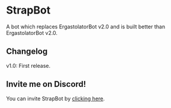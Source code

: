 # StrapBot
A bot which replaces ErgastolatorBot v2.0 and is built better than ErgastolatorBot v2.0.

## Changelog

v1.0: First release.

## Invite me on Discord!

You can invite StrapBot by [clicking here](https://bit.ly/StrapBot).
